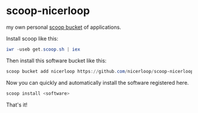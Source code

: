# scoop-nicerloop

my own personal [scoop bucket](https://scoop.sh/) of applications.

Install scoop like this:
```powershell
iwr -useb get.scoop.sh | iex
```

Then install this software bucket like this:
```powershell
scoop bucket add nicerloop https://github.com/nicerloop/scoop-nicerloop
```

Now you can quickly and automatically install the software registered here.
```powershell
scoop install <software>
```

That's it!
